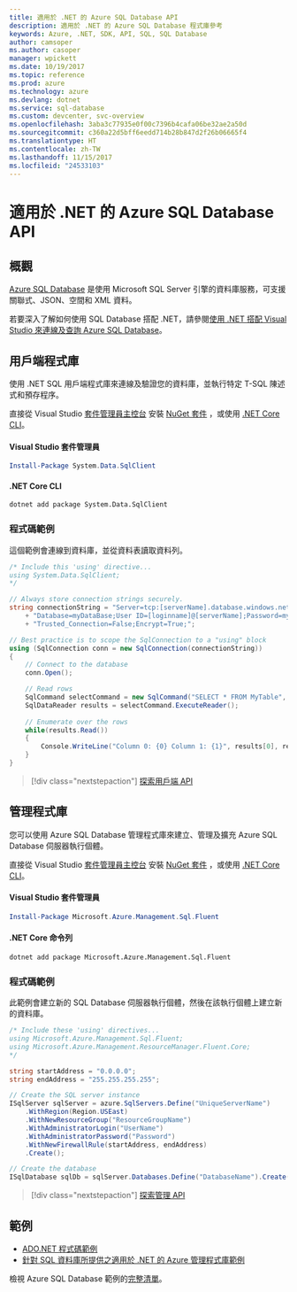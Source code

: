```yaml
---
title: 適用於 .NET 的 Azure SQL Database API
description: 適用於 .NET 的 Azure SQL Database 程式庫參考
keywords: Azure, .NET, SDK, API, SQL, SQL Database
author: camsoper
ms.author: casoper
manager: wpickett
ms.date: 10/19/2017
ms.topic: reference
ms.prod: azure
ms.technology: azure
ms.devlang: dotnet
ms.service: sql-database
ms.custom: devcenter, svc-overview
ms.openlocfilehash: 3aba3c77935e0f00c7396b4cafa06be32ae2a50d
ms.sourcegitcommit: c360a22d5bff6eedd714b28b847d2f26b06665f4
ms.translationtype: HT
ms.contentlocale: zh-TW
ms.lasthandoff: 11/15/2017
ms.locfileid: "24533103"
---
```

# <a name="azure-sql-database-apis-for-net"></a>適用於 .NET 的 Azure SQL Database API

## <a name="overview"></a>概觀

[Azure SQL Database](https://docs.microsoft.com/azure/sql-database/sql-database-technical-overview) 是使用 Microsoft SQL Server 引擎的資料庫服務，可支援關聯式、JSON、空間和 XML 資料。 

若要深入了解如何使用 SQL Database 搭配 .NET，請參閱[使用 .NET 搭配 Visual Studio 來連線及查詢 Azure SQL Database](https://docs.microsoft.com/azure/sql-database/sql-database-connect-query-dotnet-visual-studio)。

## <a name="client-library"></a>用戶端程式庫

使用 .NET SQL 用戶端程式庫來連線及驗證您的資料庫，並執行特定 T-SQL 陳述式和預存程序。

直接從 Visual Studio [套件管理員主控台](https://docs.microsoft.com/nuget/tools/package-manager-console) 安裝 [NuGet 套件]( https://www.nuget.org/packages/System.Data.SqlClient) ，或使用 [.NET Core CLI](https://docs.microsoft.com/dotnet/core/tools/dotnet-add-package)。

#### <a name="visual-studio-package-manager"></a>Visual Studio 套件管理員

```powershell
Install-Package System.Data.SqlClient
```

#### <a name="net-core-cli"></a>.NET Core CLI

```bash
dotnet add package System.Data.SqlClient
```

### <a name="code-example"></a>程式碼範例

這個範例會連線到資料庫，並從資料表讀取資料列。

```csharp
/* Include this 'using' directive...
using System.Data.SqlClient;
*/

// Always store connection strings securely. 
string connectionString = "Server=tcp:[serverName].database.windows.net;" 
    + "Database=myDataBase;User ID=[loginname]@[serverName];Password=myPassword;"
    + "Trusted_Connection=False;Encrypt=True;";

// Best practice is to scope the SqlConnection to a "using" block
using (SqlConnection conn = new SqlConnection(connectionString))
{
    // Connect to the database
    conn.Open();

    // Read rows
    SqlCommand selectCommand = new SqlCommand("SELECT * FROM MyTable", conn);
    SqlDataReader results = selectCommand.ExecuteReader();
    
    // Enumerate over the rows
    while(results.Read())
    {
        Console.WriteLine("Column 0: {0} Column 1: {1}", results[0], results[1]);
    }
}
```

> [!div class="nextstepaction"]
> [探索用戶端 API](/dotnet/api/overview/azure/sql/client)

## <a name="management-library"></a>管理程式庫

您可以使用 Azure SQL Database 管理程式庫來建立、管理及擴充 Azure SQL Database 伺服器執行個體。

直接從 Visual Studio [套件管理員主控台](https://docs.microsoft.com/nuget/tools/package-manager-console) 安裝 [NuGet 套件](https://www.nuget.org/packages/Microsoft.Azure.Management.Sql.Fluent/) ，或使用 [.NET Core CLI](https://docs.microsoft.com/dotnet/core/tools/dotnet-add-package)。

#### <a name="visual-studio-package-manager"></a>Visual Studio 套件管理員

```powershell
Install-Package Microsoft.Azure.Management.Sql.Fluent
``` 

#### <a name="net-core-command-line"></a>.NET Core 命令列

```bash
dotnet add package Microsoft.Azure.Management.Sql.Fluent
```

### <a name="code-example"></a>程式碼範例

此範例會建立新的 SQL Database 伺服器執行個體，然後在該執行個體上建立新的資料庫。

```csharp
/* Include these 'using' directives...
using Microsoft.Azure.Management.Sql.Fluent;
using Microsoft.Azure.Management.ResourceManager.Fluent.Core;
*/

string startAddress = "0.0.0.0";
string endAddress = "255.255.255.255";

// Create the SQL server instance
ISqlServer sqlServer = azure.SqlServers.Define("UniqueServerName")
    .WithRegion(Region.USEast)
    .WithNewResourceGroup("ResourceGroupName")
    .WithAdministratorLogin("UserName")
    .WithAdministratorPassword("Password")
    .WithNewFirewallRule(startAddress, endAddress)
    .Create();

// Create the database
ISqlDatabase sqlDb = sqlServer.Databases.Define("DatabaseName").Create();
```

> [!div class="nextstepaction"]
> [探索管理 API](/dotnet/api/overview/azure/sql/management)

## <a name="samples"></a>範例

- [ADO.NET 程式碼範例](/dotnet/framework/data/adonet/ado-net-code-examples)
- [針對 SQL 資料庫所提供之適用於 .NET 的 Azure 管理程式庫範例](/dotnet/azure/dotnet-sdk-azure-sql-database-samples)

檢視 Azure SQL Database 範例的[完整清單](https://azure.microsoft.com/en-us/resources/samples/?platform=dotnet&term=sql+database)。

